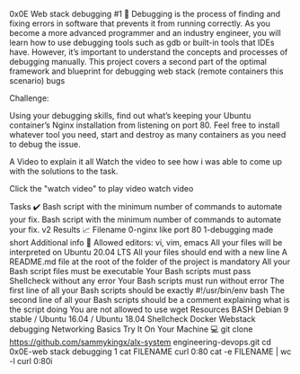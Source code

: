 0x0E Web stack debugging #1 🔧
Debugging is the process of finding and fixing errors in software that prevents it from running correctly. As you become a more advanced programmer and an industry engineer, you will learn how to use debugging tools such as gdb or built-in tools that IDEs have. However, it’s important to understand the concepts and processes of debugging manually. This project covers a second part of the optimal framework and blueprint for debugging web stack (remote containers this scenario) bugs

Challenge:

Using your debugging skills, find out what’s keeping your Ubuntu container’s Nginx installation from listening on port 80. Feel free to install whatever tool you need, start and destroy as many containers as you need to debug the issue.

A Video to explain it all
Watch the video to see how i was able to come up with the solutions to the task.

Click the "watch video" to play video watch video

Tasks ✔️
Bash script with the minimum number of commands to automate your fix.
Bash script with the minimum number of commands to automate your fix. v2
Results 📈
Filename
0-nginx like port 80
1-debugging made short
Additional info 🚧
Allowed editors: vi, vim, emacs
All your files will be interpreted on Ubuntu 20.04 LTS
All your files should end with a new line
A README.md file at the root of the folder of the project is mandatory
All your Bash script files must be executable
Your Bash scripts must pass Shellcheck without any error
Your Bash scripts must run without error
The first line of all your Bash scripts should be exactly #!/usr/bin/env bash
The second line of all your Bash scripts should be a comment explaining what is the script doing
You are not allowed to use wget
Resources
BASH
Debian 9 stable / Ubuntu 16.04 / Ubuntu 18.04
Shellcheck
Docker
Webstack debugging
Networking Basics
Try It On Your Machine 💻
git clone https://github.com/sammykingx/alx-system engineering-devops.git
cd 0x0E-web stack debugging 1
cat FILENAME
curl 0:80
cat -e FILENAME | wc -l
curl 0:80i
